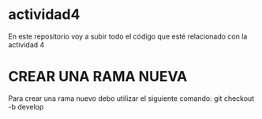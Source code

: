 # actividad4
En este repositorio voy a subir todo el código que esté relacionado con la actividad 4
# CREAR UNA RAMA NUEVA
Para crear una rama nuevo debo utilizar el siguiente comando: git checkout -b develop
